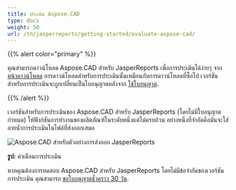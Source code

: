```yaml
---
title: ประเมิน Aspose.CAD
type: docs
weight: 50
url: /th/jasperreports/getting-started/evaluate-aspose-cad/
---
```


{{% alert color="primary" %}}

คุณสามารถดาวน์โหลด Aspose.CAD สำหรับ JasperReports เพื่อการประเมินได้ง่ายๆ จาก [หน้าดาวน์โหลด](https://downloads.aspose.com/cad/jasperreports) การดาวน์โหลดสำหรับการประเมินนั้นเหมือนกับการดาวน์โหลดที่ซื้อไป เวอร์ชันสำหรับการประเมินจะถูกเปลี่ยนเป็นใบอนุญาตหลังจาก [ใช้ใบอนุญาต](/th/cad/jasperreports/licensing/).

{{% /alert %}}

เวอร์ชันสำหรับการประเมินของ Aspose.CAD สำหรับ JasperReports (โดยไม่มีใบอนุญาตกำหนด) ให้ฟังก์ชันการทำงานของผลิตภัณฑ์ในระดับหนึ่งแต่ไม่ครบถ้วน อย่างหนึ่งที่จำกัดคือมันจะใส่ลายน้ำการประเมินในไฟล์ที่ส่งออกเสมอ

![Aspose.CAD สำหรับตัวอย่างการส่งออก JasperReports](/cad/_assets/jasper/AreaChartReport.jpg)

**รูป:** คำเตือนการประเมิน

หากคุณต้องการทดสอบ Aspose.CAD สำหรับ JasperReports โดยไม่มีข้อจำกัดของเวอร์ชันการประเมิน คุณสามารถ [ขอใบอนุญาตชั่วคราว 30 วัน](https://purchase.aspose.com/temporary-license).
